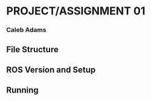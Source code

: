 # PROJECT/ASSIGNMENT 01

### Caleb Adams


## File Structure


## ROS Version and Setup


## Running